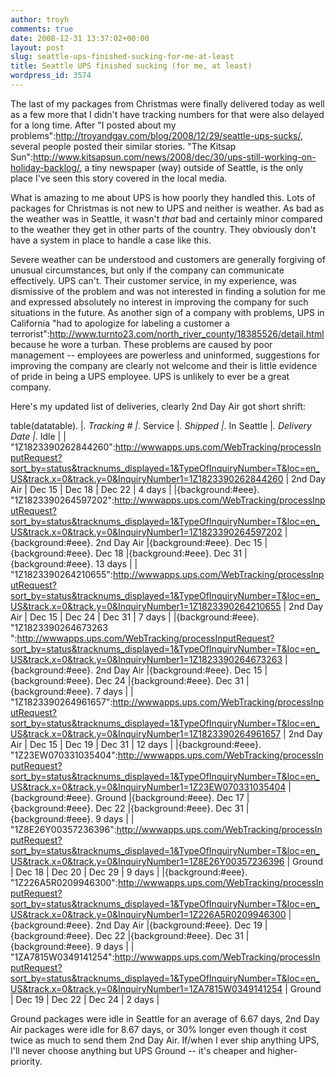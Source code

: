 ```yaml
---
author: troyh
comments: true
date: 2008-12-31 13:37:02+00:00
layout: post
slug: seattle-ups-finished-sucking-for-me-at-least
title: Seattle UPS finished sucking (for me, at least)
wordpress_id: 3574
---
```


The last of my packages from Christmas were finally delivered today as well as a few more that I didn't have tracking numbers for that were also delayed for a long time. After "I posted about my problems":http://troyandgay.com/blog/2008/12/29/seattle-ups-sucks/, several people posted their similar stories. "The Kitsap Sun":http://www.kitsapsun.com/news/2008/dec/30/ups-still-working-on-holiday-backlog/, a tiny newspaper (way) outside of Seattle, is the only place I've seen this story covered in the local media.

What is amazing to me about UPS is how poorly they handled this. Lots of packages for Christmas is not new to UPS and neither is weather. As bad as the weather was in Seattle, it wasn't _that_ bad and certainly minor compared to the weather they get in other parts of the country. They obviously don't have a system in place to handle a case like this.

Severe weather can be understood and customers are generally forgiving of unusual circumstances, but only if the company can communicate effectively. UPS can't. Their customer service, in my experience, was dismissive of the problem and was not interested in finding a solution for me and expressed absolutely no interest in improving the company for such situations in the future. As another sign of a company with problems, UPS in California "had to apologize for labeling a customer a terrorist":http://www.turnto23.com/north_river_county/18385526/detail.html because he wore a turban. These problems are caused by poor management -- employees are powerless and uninformed, suggestions for improving the company are clearly not welcome and their is little evidence of pride in being a UPS employee. UPS is unlikely to ever be a great company.

Here's my updated list of deliveries, clearly 2nd Day Air got short shrift:

table(datatable).
|_. Tracking #         |_. Service      |_. Shipped |_. In Seattle  |_. Delivery Date |_. Idle |
| "1Z1823390262844260":http://wwwapps.ups.com/WebTracking/processInputRequest?sort_by=status&tracknums_displayed=1&TypeOfInquiryNumber=T&loc=en_US&track.x=0&track.y=0&InquiryNumber1=1Z1823390262844260 | 2nd Day Air  | Dec 15  | Dec 18      | Dec 22   | 4 days |
|{background:#eee}. "1Z1823390264597202":http://wwwapps.ups.com/WebTracking/processInputRequest?sort_by=status&tracknums_displayed=1&TypeOfInquiryNumber=T&loc=en_US&track.x=0&track.y=0&InquiryNumber1=1Z1823390264597202 |{background:#eee}. 2nd Day Air  |{background:#eee}. Dec 15  |{background:#eee}. Dec 18      |{background:#eee}. Dec 31 |{background:#eee}. 13 days |
| "1Z1823390264210655":http://wwwapps.ups.com/WebTracking/processInputRequest?sort_by=status&tracknums_displayed=1&TypeOfInquiryNumber=T&loc=en_US&track.x=0&track.y=0&InquiryNumber1=1Z1823390264210655 | 2nd Day Air | Dec 15 | Dec 24 | Dec 31 | 7 days |
|{background:#eee}. "1Z1823390264673263 ":http://wwwapps.ups.com/WebTracking/processInputRequest?sort_by=status&tracknums_displayed=1&TypeOfInquiryNumber=T&loc=en_US&track.x=0&track.y=0&InquiryNumber1=1Z1823390264673263 |{background:#eee}. 2nd Day Air |{background:#eee}. Dec 15 |{background:#eee}. Dec 24 |{background:#eee}. Dec 31 |{background:#eee}. 7 days |
| "1Z1823390264961657":http://wwwapps.ups.com/WebTracking/processInputRequest?sort_by=status&tracknums_displayed=1&TypeOfInquiryNumber=T&loc=en_US&track.x=0&track.y=0&InquiryNumber1=1Z1823390264961657 | 2nd Day Air  | Dec 15  | Dec 19      | Dec 31 | 12 days |
|{background:#eee}. "1Z23EW070331035404":http://wwwapps.ups.com/WebTracking/processInputRequest?sort_by=status&tracknums_displayed=1&TypeOfInquiryNumber=T&loc=en_US&track.x=0&track.y=0&InquiryNumber1=1Z23EW070331035404 |{background:#eee}. Ground |{background:#eee}. Dec 17 |{background:#eee}. Dec 22 |{background:#eee}. Dec 31 |{background:#eee}. 9 days |
| "1Z8E26Y00357236396":http://wwwapps.ups.com/WebTracking/processInputRequest?sort_by=status&tracknums_displayed=1&TypeOfInquiryNumber=T&loc=en_US&track.x=0&track.y=0&InquiryNumber1=1Z8E26Y00357236396 | Ground       | Dec 18  | Dec 20      | Dec 29   | 9 days |
|{background:#eee}. "1Z226A5R0209946300":http://wwwapps.ups.com/WebTracking/processInputRequest?sort_by=status&tracknums_displayed=1&TypeOfInquiryNumber=T&loc=en_US&track.x=0&track.y=0&InquiryNumber1=1Z226A5R0209946300 |{background:#eee}. 2nd Day Air  |{background:#eee}. Dec 19  |{background:#eee}. Dec 22      |{background:#eee}. Dec 31 |{background:#eee}. 9 days |
| "1ZA7815W0349141254":http://wwwapps.ups.com/WebTracking/processInputRequest?sort_by=status&tracknums_displayed=1&TypeOfInquiryNumber=T&loc=en_US&track.x=0&track.y=0&InquiryNumber1=1ZA7815W0349141254 | Ground       | Dec 19  | Dec 22      | Dec 24   | 2 days |

Ground packages were idle in Seattle for an average of 6.67 days, 2nd Day Air packages were idle for 8.67 days, or 30% longer even though it cost twice as much to send them 2nd Day Air. If/when I ever ship anything UPS, I'll never choose anything but UPS Ground -- it's cheaper and higher-priority.
